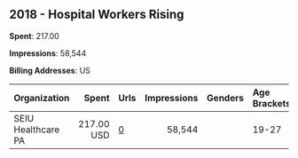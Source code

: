 ## 2018 - Hospital Workers Rising 
**Spent**: 217.00

**Impressions**: 58,544

**Billing Addresses**: US

|Organization|Spent|Urls|Impressions|Genders|Age Brackets|Country Codes|
|:---|---:|:---|---:|:---|:---|:---|
|SEIU Healthcare PA|217.00 USD|[0](https://www.snap.com/political-ads/asset/644a998921ac59aa4678ffff0ec49dc8c7891f030325ceab62765442fd6b1068?mediaType=mp4)|58,544||19-27|united states|
